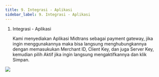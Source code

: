 ```yaml
---
title: 9. Integrasi - Aplikasi
sidebar_label: 9. Integrasi - Aplikasi
---
```

1. I﻿ntegrasi - Aplikasi

   K﻿ami menyediakan Aplikasi Midtrans sebagai payment gateway, jika ingin menggunakannya maka bisa langsung menghubungkannya dengan memasukukan Merchant ID, Client Key, dan juga Server Key, kemudian pilih Aktif jika ingin langsung mengaktifkannya dan klik Simpan.

![](/img/9.-integrasi-aplikasi.png)